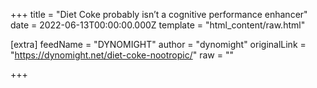 
+++
title = "Diet Coke probably isn’t a cognitive performance enhancer"
date = 2022-06-13T00:00:00.000Z
template = "html_content/raw.html"

[extra]
feedName = "DYNOMIGHT"
author = "dynomight"
originalLink = "https://dynomight.net/diet-coke-nootropic/"
raw = ""

+++

